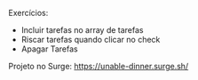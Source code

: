 Exercícios:
- Incluir tarefas no array de tarefas
- Riscar tarefas quando clicar no check
- Apagar Tarefas

Projeto no Surge: https://unable-dinner.surge.sh/
